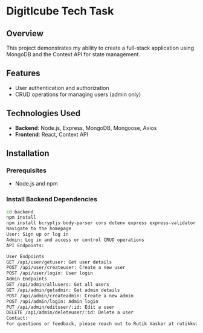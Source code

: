 # Digitlcube Tech Task

## Overview 
This project demonstrates my ability to create a full-stack application using MongoDB and the Context API for state management.

## Features
- User authentication and authorization 
- CRUD operations for managing users (admin only)  

## Technologies Used
- **Backend**: Node.js, Express, MongoDB, Mongoose, Axios
- **Frontend**: React, Context API

## Installation

### Prerequisites
- Node.js and npm

### Install Backend Dependencies
```sh
cd backend
npm install
npm install bcryptjs body-parser cors dotenv express express-validator helmet jsonwebtoken mongoose
Navigate to the homepage
User: Sign up or log in
Admin: Log in and access or control CRUD operations
API Endpoints:

User Endpoints
GET /api/user/getuser: Get user details
POST /api/user/createuser: Create a new user
POST /api/user/login: User login
Admin Endpoints
GET /api/admin/allusers: Get all users
GET /api/admin/getadmin: Get admin details
POST /api/admin/createadmin: Create a new admin
POST /api/admin/login: Admin login
PUT /api/admin/edituser/:id: Edit a user
DELETE /api/admin/deleteuser/:id: Delete a user
Contact:
For questions or feedback, please reach out to Rutik Vaskar at rutikkvaskar9@gmail.com.
